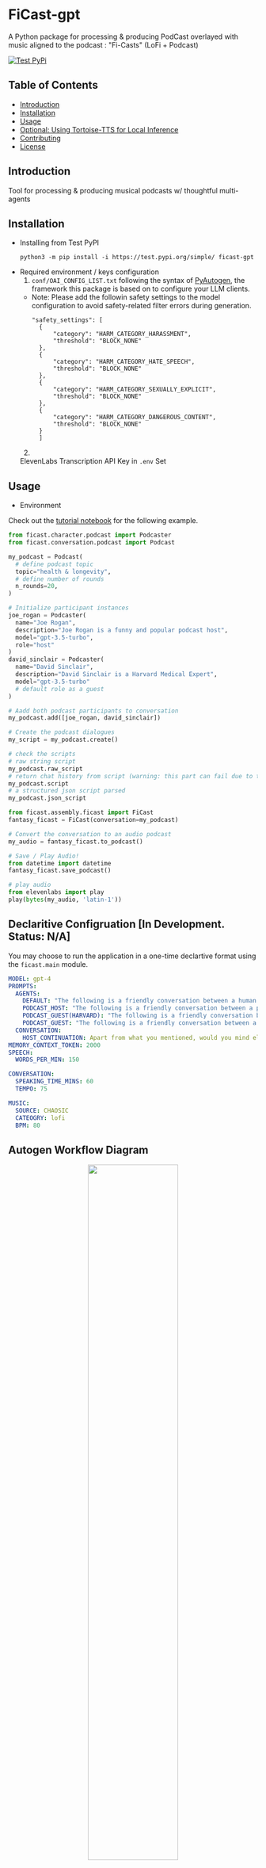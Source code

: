 # FiCast-gpt

A Python package for processing &amp; producing PodCast overlayed with music aligned to the podcast :  "Fi-Casts" (LoFi + Podcast) 

[![Test PyPi](https://github.com/supermomo668/podcast-gpt/actions/workflows/TestPyPi.yml/badge.svg?branch=main)](https://github.com/supermomo668/podcast-gpt/actions/workflows/TestPyPi.yml)

## Table of Contents

- [Introduction](#introduction)
- [Installation](#installation)
- [Usage](#usage)
- [Optional: Using Tortoise-TTS for Local Inference](#optional-using-tortoise-tts-for-local-inference)
- [Contributing](#contributing)
- [License](#license)

## Introduction

Tool for processing & producing musical podcasts w/ thoughtful multi-agents

## Installation

* Installing from Test PyPI
  ```
  python3 -m pip install -i https://test.pypi.org/simple/ ficast-gpt
  ```
* Required environment / keys configuration
  1. `conf/OAI_CONFIG_LIST.txt` following the syntax of [PyAutogen](https://github.com/microsoft/autogen), the framework this package is based on to configure your LLM clients.
  * Note:
    Please add the followin safety settings to the model configuration to avoid safety-related filter errors during generation.
    ```
    "safety_settings": [
      {
          "category": "HARM_CATEGORY_HARASSMENT",
          "threshold": "BLOCK_NONE"
      },
      {
          "category": "HARM_CATEGORY_HATE_SPEECH",
          "threshold": "BLOCK_NONE"
      },
      {
          "category": "HARM_CATEGORY_SEXUALLY_EXPLICIT",
          "threshold": "BLOCK_NONE"
      },
      {
          "category": "HARM_CATEGORY_DANGEROUS_CONTENT",
          "threshold": "BLOCK_NONE"
      }
      ]
      ```
  2. 
    ElevenLabs Transcription API Key in `.env`
      Set 
## Usage

* Environment

Check out the [tutorial notebook](notebook/quickstart.ipynb) for the following example.

```python
from ficast.character.podcast import Podcaster
from ficast.conversation.podcast import Podcast

my_podcast = Podcast(
  # define podcast topic
  topic="health & longevity", 
  # define number of rounds
  n_rounds=20, 
)

# Initialize participant instances
joe_rogan = Podcaster(
  name="Joe Rogan", 
  description="Joe Rogan is a funny and popular podcast host",
  model="gpt-3.5-turbo",
  role="host"
)
david_sinclair = Podcaster(
  name="David Sinclair",
  description="David Sinclair is a Harvard Medical Expert",
  model="gpt-3.5-turbo"
  # default role as a guest
)

# Aadd both podcast participants to conversation
my_podcast.add([joe_rogan, david_sinclair])

# Create the podcast dialogues
my_script = my_podcast.create()

# check the scripts
# raw string script
my_podcast.raw_script
# return chat history from script (warning: this part can fail due to the inconsistency of formatting that may result from individual dialogues from the LLMs)
my_podcast.script
# a structured json script parsed 
my_podcast.json_script

from ficast.assembly.ficast import FiCast
fantasy_ficast = FiCast(conversation=my_podcast)

# Convert the conversation to an audio podcast
my_audio = fantasy_ficast.to_podcast()

# Save / Play Audio!
from datetime import datetime
fantasy_ficast.save_podcast()

# play audio
from elevenlabs import play
play(bytes(my_audio, 'latin-1'))
```

## Declaritive Configruation [In Development. Status: N/A]

You may choose to run the application in a one-time declartive format using the `ficast.main` module.
```yaml
MODEL: gpt-4
PROMPTS: 
  AGENTS:
    DEFAULT: "The following is a friendly conversation between a human and an AI. The AI is talkative and provides lots of specific details from its context. If the AI does not know the answer to a question, it truthfully says it does not know.\n\nCurrent conversation:\n{history}\nHuman: {input}\nAI:"
    PODCAST_HOST: "The following is a friendly conversation between a passionate podcast host and a Harvard medical expert. The host is and knowledgeable in the health/longevity biotech & biology space. The host provides questions and talking points based in academic research and entrepreneurship space, akin to Andrew Hubermann, Simon Hill and David Sinclair and will also respond to the guest's response .\n\nCurrent conversation:\n{history}\nSystem:{input}\nPodcast Host:"
    PODCAST_GUEST(HARVARD): "The following is a friendly conversation between a passionate podcast host and a Harvard medical expert. The guest expert is particularly knowledgeable in the health/longevity biotech & biology space that could reference academic research and entrepreneurship space, akin to Andrew Hubermann, Simon Hill and David Sinclair. The host provides questions and talking points while the guest provides fully elaborated responses to the host's questions.\n\nCurrent conversation:\n{history}\nPodcast Host: {input}\nExpert:"
    PODCAST_GUEST: "The following is a friendly conversation between a passionate podcast host and a Harvard medical expert. The guest expert is particularly knowledgeable in the health/longevity biotech & biology space that could reference academic research and entrepreneurship space, akin to Andrew Hubermann, Simon Hill and David Sinclair. As the guest expert, you provide detailed, insigthful & comprehensive responses to the host's questions.\n\nCurrent conversation:\n{history}\nPodcast Host: {input}\nExpert:"
  CONVERSATION:
    HOST_CONTINUATION: Apart from what you mentioned, would you mind elaborating on what you discussed and some additional adjacent concepts?
MEMORY_CONTEXT_TOKEN: 2000
SPEECH:
  WORDS_PER_MIN: 150

CONVERSATION:
  SPEAKING_TIME_MINS: 60
  TEMPO: 75

MUSIC:
  SOURCE: CHAOSIC
  CATEOGRY: lofi
  BPM: 80
```

## Autogen Workflow Diagram

<p align="center">
  <img src="https://www.mermaidchart.com/raw/62a04ff4-da63-4033-a610-a2aacc5fba5c?theme=light&version=v0.1&format=svg" width="60%">
</p>


## Optional: Using Tortoise-TTS for Local Inference

If you prefer to use the Tortoise-TTS for local inference instead of the ElevenLabs API, you need to pull the `tortoise-tts` submodule. Follow the instructions below to set it up.

### [Alternative] Steps to Pull the Tortoise-TTS Submodule

1. **Initialize and Update the Submodule:**

    ```sh
    git submodule init
    git submodule update
    ```

2. **Clone the Submodule Directly (if not already cloned):**

    ```sh
    git submodule add https://github.com/neonbjb/tortoise-tts.git path/to/tortoise-tts
    ```

3. **Install Tortoise-TTS Dependencies:**

    ```sh
    cd path/to/tortoise-tts
    pip install -r requirements.txt
    ```

4. **Setup Tortoise-TTS for Inference:**
   
    Follow any additional setup instructions provided in the `tortoise-tts` repository to complete the configuration for local inference.

### Important: What NOT to Do If Not Using the Submodule

If you do not need to use the Tortoise-TTS submodule for local inference, **do not** run the submodule initialization and update commands. Additionally, you can avoid pulling the submodule by skipping the steps mentioned above.

- **Do not run the following commands if you do not need the submodule:**

    ```sh
    git submodule init
    git submodule update
    git submodule add https://github.com/neonbjb/tortoise-tts.git path/to/tortoise-tts
    ```

By following these guidelines, you can ensure that your repository is set up correctly whether or not you choose to use the Tortoise-TTS submodule for local inference.

## Contributing

Guidelines for contributing to the project.

## License

Apache 2.0